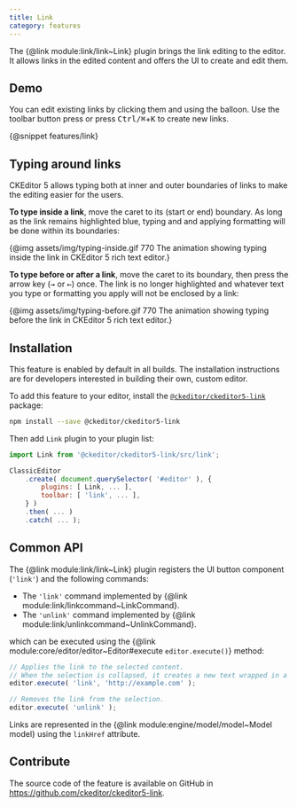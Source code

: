 ```yaml
---
title: Link
category: features
---
```


The {@link module:link/link~Link} plugin brings the link editing to the editor. It allows links in the edited content and offers the UI to create and edit them.

## Demo

You can edit existing links by clicking them and using the balloon. Use the toolbar button press or press <kbd>Ctrl/⌘</kbd>+<kbd>K</kbd> to create new links.

{@snippet features/link}

## Typing around links

CKEditor 5 allows typing both at inner and outer boundaries of links to make the editing easier for the users.

**To type inside a link**, move the caret to its (start or end) boundary. As long as the link remains highlighted blue, typing and and applying formatting will be done within its boundaries:

{@img assets/img/typing-inside.gif 770 The animation showing typing inside the link in CKEditor 5 rich text editor.}

**To type before or after a link**, move the caret to its boundary, then press the arrow key (<kbd>→</kbd> or <kbd>←</kbd>) once. The link is no longer highlighted and whatever text you type or formatting you apply will not be enclosed by a link:

{@img assets/img/typing-before.gif 770 The animation showing typing before the link in CKEditor 5 rich text editor.}

## Installation

<info-box info>
	This feature is enabled by default in all builds. The installation instructions are for developers interested in building their own, custom editor.
</info-box>

To add this feature to your editor, install the [`@ckeditor/ckeditor5-link`](https://www.npmjs.com/package/@ckeditor/ckeditor5-link) package:

```bash
npm install --save @ckeditor/ckeditor5-link
```

Then add `Link` plugin to your plugin list:

```js
import Link from '@ckeditor/ckeditor5-link/src/link';

ClassicEditor
	.create( document.querySelector( '#editor' ), {
		plugins: [ Link, ... ],
		toolbar: [ 'link', ... ],
	} )
	.then( ... )
	.catch( ... );
```

## Common API

The {@link module:link/link~Link} plugin registers the UI button component (`'link'`) and the following commands:

* The `'link'` command implemented by {@link module:link/linkcommand~LinkCommand}.
* The `'unlink'` command implemented by {@link module:link/unlinkcommand~UnlinkCommand}.

which can be executed using the {@link module:core/editor/editor~Editor#execute `editor.execute()`} method:

```js
// Applies the link to the selected content.
// When the selection is collapsed, it creates a new text wrapped in a link.
editor.execute( 'link', 'http://example.com' );

// Removes the link from the selection.
editor.execute( 'unlink' );
```

Links are represented in the {@link module:engine/model/model~Model model} using the `linkHref` attribute.

## Contribute

The source code of the feature is available on GitHub in https://github.com/ckeditor/ckeditor5-link.
